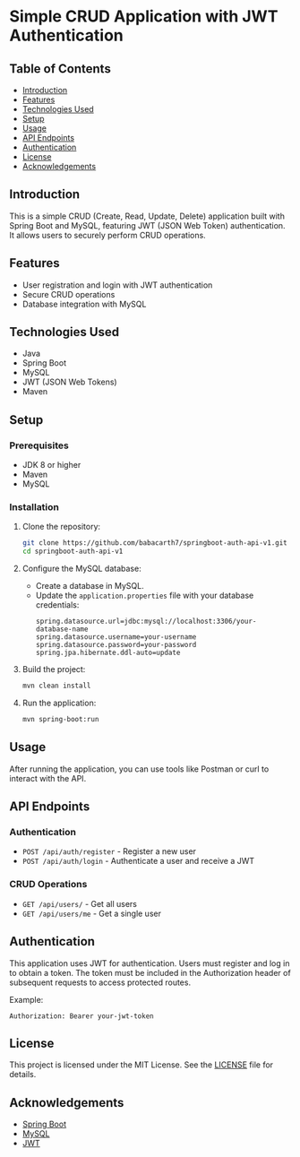 # Simple CRUD Application with JWT Authentication

## Table of Contents
- [Introduction](#introduction)
- [Features](#features)
- [Technologies Used](#technologies-used)
- [Setup](#setup)
- [Usage](#usage)
- [API Endpoints](#api-endpoints)
- [Authentication](#authentication)
- [License](#license)
- [Acknowledgements](#acknowledgements)

## Introduction
This is a simple CRUD (Create, Read, Update, Delete) application built with Spring Boot and MySQL, featuring JWT (JSON Web Token) authentication. It allows users to securely perform CRUD operations.

## Features
- User registration and login with JWT authentication
- Secure CRUD operations
- Database integration with MySQL

## Technologies Used
- Java
- Spring Boot
- MySQL
- JWT (JSON Web Tokens)
- Maven

## Setup

### Prerequisites
- JDK 8 or higher
- Maven
- MySQL

### Installation
1. Clone the repository:
   ```sh
   git clone https://github.com/babacarth7/springboot-auth-api-v1.git
   cd springboot-auth-api-v1
   ```

2. Configure the MySQL database:
   - Create a database in MySQL.
   - Update the `application.properties` file with your database credentials:
     ```properties
     spring.datasource.url=jdbc:mysql://localhost:3306/your-database-name
     spring.datasource.username=your-username
     spring.datasource.password=your-password
     spring.jpa.hibernate.ddl-auto=update
     ```

3. Build the project:
   ```sh
   mvn clean install
   ```

4. Run the application:
   ```sh
   mvn spring-boot:run
   ```

## Usage
After running the application, you can use tools like Postman or curl to interact with the API.

## API Endpoints

### Authentication
- `POST /api/auth/register` - Register a new user
- `POST /api/auth/login` - Authenticate a user and receive a JWT

### CRUD Operations
- `GET /api/users/` - Get all users
- `GET /api/users/me` - Get a single user

## Authentication
This application uses JWT for authentication. Users must register and log in to obtain a token. The token must be included in the Authorization header of subsequent requests to access protected routes.

Example:
```http
Authorization: Bearer your-jwt-token
```

## License
This project is licensed under the MIT License. See the [LICENSE](LICENSE) file for details.

## Acknowledgements
- [Spring Boot](https://spring.io/projects/spring-boot)
- [MySQL](https://www.mysql.com/)
- [JWT](https://jwt.io/)
